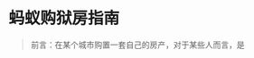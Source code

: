 # 蚂蚁购狱房指南

> 前言：在某个城市购置一套自己的房产，对于某些人而言，是 

<!--stackedit_data:
eyJoaXN0b3J5IjpbLTEyNTcwNzk1MTYsMjYxNDczMjM5LDExNj
AyODk5OTMsODU2ODk0MjY5LDIxMzUwMjUwNjMsMTg1NTU1MjA2
MF19
-->